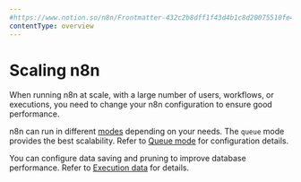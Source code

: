 ```yaml
---
#https://www.notion.so/n8n/Frontmatter-432c2b8dff1f43d4b1c8d20075510fe4
contentType: overview
---
```


# Scaling n8n

When running n8n at scale, with a large number of users, workflows, or executions, you need to change your n8n configuration to ensure good performance.

n8n can run in different [modes](/hosting/scaling/queue-mode.md) depending on your needs. The `queue` mode provides the best scalability. Refer to [Queue mode](/hosting/scaling/queue-mode.md) for configuration details.

You can configure data saving and pruning to improve database performance. Refer to [Execution data](/hosting/scaling/execution-data.md) for details.
